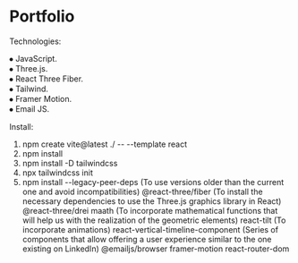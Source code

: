 <h1>Portfolio</h1>

Technologies: <br>

⦁	JavaScript. <br>
⦁	Three.js. <br>
⦁	React Three Fiber. <br>
⦁	Tailwind. <br>
⦁	Framer Motion. <br>
⦁	Email JS. <br>

Install:
1.	npm create vite@latest ./ -- --template react
2.	npm install
3.	npm install -D tailwindcss
4.	npx tailwindcss init
5.	npm install --legacy-peer-deps (To use versions older than the current one and avoid incompatibilities) @react-three/fiber (To install the necessary dependencies to use the Three.js graphics library in React) @react-three/drei maath (To incorporate mathematical functions that will help us with the realization of the geometric elements) react-tilt (To incorporate animations) react-vertical-timeline-component (Series of components that allow offering a user experience similar to the one existing on LinkedIn) @emailjs/browser framer-motion react-router-dom
